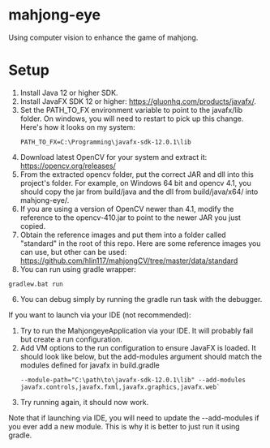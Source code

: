 # mahjong-eye
Using computer vision to enhance the game of mahjong.

# Setup
1. Install Java 12 or higher SDK.
1. Install JavaFX SDK 12 or higher: https://gluonhq.com/products/javafx/. 
1. Set the PATH_TO_FX environment variable to point to the javafx/lib folder. On windows, you will need to restart to pick up this change. Here's how it looks on my system:
    ````
    PATH_TO_FX=C:\Programming\javafx-sdk-12.0.1\lib
    ````
3. Download latest OpenCV for your system and extract it: https://opencv.org/releases/
4. From the extracted opencv folder, put the correct JAR and dll into this project's folder. For example, on Windows 64 bit and opencv 4.1, you should copy the jar from build/java and the dll from build/java/x64/ into mahjong-eye/.
4. If you are using a version of OpenCV newer than 4.1, modify the reference to the opencv-410.jar to point to the newer JAR you just copied.
5. Obtain the reference images and put them into a folder called "standard" in the root of this repo. Here
 are some reference images you can use, but other can be used: https://github.com/hlin117/mahjongCV/tree/master/data/standard
5. You can run using gradle wrapper:
````
gradlew.bat run
````
6. You can debug simply by running the gradle run task with the debugger.

If you want to launch via your IDE (not recommended):
1. Try to run the MahjongeyeApplication via your IDE. It will probably fail but create a run configuration.
2. Add VM options to the run configuration to ensure JavaFX is loaded. It should look like below, but the add-modules argument should match the modules defined for javafx in build.gradle
   ```
   --module-path="C:\path\to\javafx-sdk-12.0.1\lib" --add-modules javafx.controls,javafx.fxml,javafx.graphics,javafx.web`
   ```
3. Try running again, it should now work.

Note that if launching via IDE, you will need to update the --add-modules if you ever add a new module. This is why it is better to just run it using gradle.

